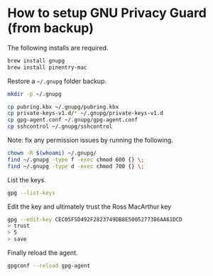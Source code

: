 # How to setup GNU Privacy Guard (from backup)

The following installs are required.

```sh
brew install gnupg
brew install pinentry-mac
```

Restore a `~/.gnupg` folder backup.

```sh
mkdir -p ~/.gnupg

cp pubring.kbx ~/.gnupg/pubring.kbx
cp private-keys-v1.d/* ~/.gnupg/private-keys-v1.d
cp gpg-agent.conf ~/.gnupg/gpg-agent.conf
cp sshcontrol ~/.gnupg/sshcontrol
```

Note: fix any permission issues by running the following.

```sh
chown -R $(whoami) ~/.gnupg/
find ~/.gnupg -type f -exec chmod 600 {} \;
find ~/.gnupg -type d -exec chmod 700 {} \;
```

List the keys.

```sh
gpg --list-keys
```

Edit the key and ultimately trust the Ross MacArthur key

```sh
gpg --edit-key CEC05F5D492F2823749DB8E5005277386AA61DCD
> trust
> 5
> save
```

Finally reload the agent.

```sh
gpgconf --reload gpg-agent
```

